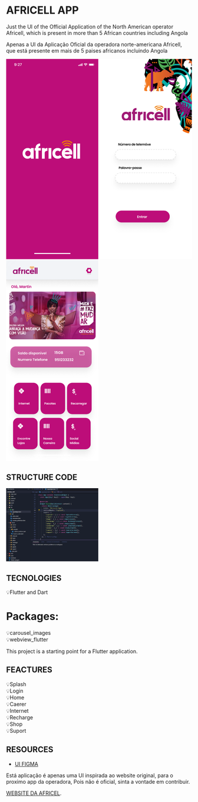 # AFRICELL APP

Just the UI of the Official Application of the North American operator Africell, which is present in more than 5 African countries including Angola

Apenas a UI da Aplicação Oficial da operadora norte-americana Africell, que está presente em mais de 5 paises africanos incluindo Angola

<img src="https://github.com/MartinDala/africell_app/blob/master/assets/screenshots/SplashScreen.png" width="250"> <img src="https://github.com/MartinDala/africell_app/blob/master/assets/screenshots/Login.png" width="250">  <img src="https://github.com/MartinDala/africell_app/blob/master/assets/screenshots/Home.png" width="250">



## STRUCTURE CODE
<img src="https://github.com/MartinDala/africell_app/blob/master/assets/screenshots/codescreen.png" width="250"> 

## TECNOLOGIES
💡Flutter and Dart <br>


# Packages:
💡carousel_images <br>
💡webview_flutter

This project is a starting point for a Flutter application.

## FEACTURES
💡Splash <br>
💡Login <br>
💡Home  <br>
💡Caerer <br>
💡Internet <br>
💡Recharge <br>
💡Shop <br>
💡Suport




## RESOURCES
- [UI FIGMA ](https://flutter.dev/docs/get-started/codelab) <br>

Está aplicação é apenas uma UI inspirada ao website original, para o proximo app da operadora,
Pois não é oficial, sinta a vontade em contribuir.

[WEBSITE DA AFRICEL](https://www.africell.ao/por).
